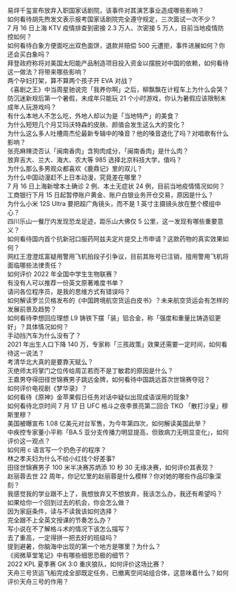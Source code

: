易烊千玺宣布放弃入职国家话剧院，该事件对其演艺事业造成哪些影响？  
如何看待胡先煦发文表示报考国家话剧院完全遵守规定，三次面试一次不少？  
7 月 16 日上海 KTV 疫情排查到密接 2.3 万人、次密接 5 万人，目前当地疫情防控如何？  
如何看待白象方便面吃出双色面饼，退款并赔偿 500 元遭拒，事件进展如何？你还会买白象吗？  
拜登政府称将对美国太阳能产品制造项目投入资金以摆脱对中国的依赖，如何看待这一做法？将带来哪些影响？  
两个孕妇打架，算不算两个孩子开 EVA 对战？  
《喜剧之王》中当周星驰说完「我养你啊」之后，柳飘飘在计程车上为什么会哭？  
防沉迷新规后第一个暑假，未成年只能玩 21 个小时游戏，你认为暑假应该限制未成年人玩游戏吗？  
有什么本地人不怎么吃，外地人却以为是「当地特产」的美食？  
为什么短短几个月艾玛沃特森的皮肤、颜值会发生这么大的变化？  
为什么这么多人吐槽周杰伦最新专辑中的嗓音？他的嗓音退化了吗？对唱歌有什么影响？  
张亮麻辣烫否认「闽南香肉」含狗肉成分，「闽南香肉」是什么肉？  
放弃吉大、兰大、海大、农大等 985 选择北京科技大学，值吗？  
为什么那么多男观众都喜欢《鹿鼎记》里的双儿？  
为什么中国动漫赶不上日本动漫，究竟差在哪里？  
7 月 16 日上海新增本土确诊 2 例、本土无症状 24 例，目前当地疫情情况如何？  
工商银行下月 15 日起暂停账户黄金、账户白银业务开仓交易，原因是什么？  
为什么小米 12S Ultra 要把超广角镜头，而不是 1 英寸主摄镜头放在整个模组中心？  
四川乐山一餐厅内发现恐龙足迹，距乐山大佛仅 5 公里，这一发现有哪些重要意义？  
如何看待国内首个抗新冠口服药阿兹夫定片提交上市申请？这款药物的真实效果如何？  
网红王澄澄炫富疑用警用飞机拍段子引争议，目前其账号已注销，擅用警用飞机将面临哪些法律责任？  
如何评价 2022 年全国中学生生物联赛？  
有没有人可以推荐一份英文原著难度书单？  
请问各位程序员，是我的思维方式有错误吗？  
如何解读罗兰贝格发布的《中国跨境航空货运白皮书》？未来航空货运会有怎样的发展前景及趋势？  
如何看待李想回应理想 L9 铸铁下摆「装」铝合金，称「强度和重量比铸造铝更好」？具体情况如何？  
手动挡汽车为什么没有了？  
2021 年出生人口下降 140 万，专家称「三孩政策」效果还需要一定时间，如何看待这一说法？  
考清华北大真的是要靠天赋么？  
灭绝师太将掌门之位传给周芷若而不是丁敏君的原因是什么？  
王嘉男夺得田径世锦赛男子跳远金牌，如何看待中国跳远首次世锦赛夺冠？  
如何评价电视剧《梦华录》？  
如何看待《原神》金苹果假日任务对话中疑似出现成语误用的现象?  
如何看待北京时间 7 月 17 日 UFC 格斗之夜李景亮第二回合 TKO 「散打沙皇」穆斯里穆？  
美国被曝宣布 1.08 亿美元对台军售，为今年第四次，如何解读美国此举？  
中疾控专家董小平称「BA.5 亚分支传播力明显提高，但致病力无明显变化」，如何评价这一观点？  
如何用 c 语言写一个扔色子的程序？  
林之孝夫妇为什么不给小红找个好差事?  
田径世锦赛男子 100 米半决赛苏炳添 10 秒 30 无缘决赛，如何评价其表现？  
赵丽蓉去世 22 周年，你记忆里的赵丽蓉是什么模样？你对她的哪些作品印象深刻？  
我感觉我的学业跟不上了，我想放弃又不想放弃，我该怎么办，我还有希望吗？  
如果给你一个回到过去的机会，你会怎么做？  
因为家庭条件，读与不读我该如何选择？  
完全跟不上全英文授课的节奏怎么办？  
写小说在不了解格斗术的情况下该怎么描写？  
去了重高，一定得拼一把去好的班级吗？  
提到避暑，你脑海中出现的第一个地方是哪里？为什么？  
《阅微草堂笔记》中有哪些细思恐极的细节？  
2022 KPL 夏季赛 GK 3:0 重庆狼队，如何评价这场比赛？  
天舟三号货运飞船完成全部既定任务，已撤离空间站组合体，这意味着什么？如何评价天舟三号的作用？  
